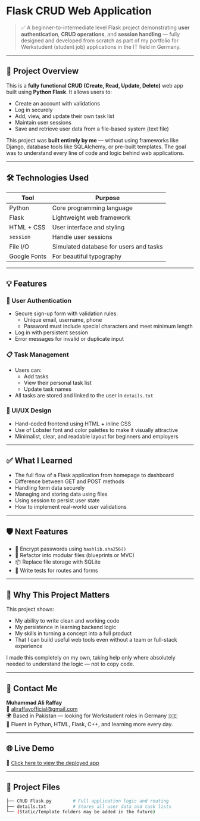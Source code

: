 # Flask CRUD Web Application

> ✅ A beginner-to-intermediate level Flask project demonstrating **user authentication**, **CRUD operations**, and **session handling** — fully designed and developed from scratch as part of my portfolio for Werkstudent (student job) applications in the IT field in Germany.

---

## 📌 Project Overview

This is a **fully functional CRUD (Create, Read, Update, Delete)** web app built using **Python Flask**. It allows users to:

- Create an account with validations
- Log in securely
- Add, view, and update their own task list
- Maintain user sessions
- Save and retrieve user data from a file-based system (text file)

This project was **built entirely by me** — without using frameworks like Django, database tools like SQLAlchemy, or pre-built templates. The goal was to understand every line of code and logic behind web applications.

---

## 🛠️ Technologies Used

| Tool | Purpose |
|------|---------|
| Python | Core programming language |
| Flask | Lightweight web framework |
| HTML + CSS | User interface and styling |
| `session` | Handle user sessions |
| File I/O | Simulated database for users and tasks |
| Google Fonts | For beautiful typography |

---

## 💡 Features

### 🔐 User Authentication
- Secure sign-up form with validation rules:
  - Unique email, username, phone
  - Password must include special characters and meet minimum length
- Log in with persistent session
- Error messages for invalid or duplicate input

### 📋 Task Management
- Users can:
  - Add tasks
  - View their personal task list
  - Update task names
- All tasks are stored and linked to the user in `details.txt`

### 🎨 UI/UX Design
- Hand-coded frontend using HTML + inline CSS
- Use of Lobster font and color palettes to make it visually attractive
- Minimalist, clear, and readable layout for beginners and employers

---

## ✅ What I Learned

- The full flow of a Flask application from homepage to dashboard  
- Difference between GET and POST methods  
- Handling form data securely  
- Managing and storing data using files  
- Using session to persist user state  
- How to implement real-world user validations  

---

## 🛡️ Next Features

- 🔐 Encrypt passwords using `hashlib.sha256()`  
- 🔄 Refactor into modular files (blueprints or MVC)  
- 📦 Replace file storage with SQLite  
- 🧪 Write tests for routes and forms  

---

## 🎯 Why This Project Matters

This project shows:

- My ability to write clean and working code  
- My persistence in learning backend logic  
- My skills in turning a concept into a full product  
- That I can build useful web tools even without a team or full-stack experience  

I made this completely on my own, taking help only where absolutely needed to understand the logic — not to copy code.

---

## 📧 Contact Me

**Muhammad Ali Raffay**  
📩 [aliraffayofficial@gmail.com](mailto:aliraffayofficial@gmail.com)  
🌍 Based in Pakistan — looking for Werkstudent roles in Germany 🇩🇪  
💼 Fluent in Python, HTML, Flask, C++, and learning more every day.

---

## 🌐 Live Demo

🔗 [Click here to view the deployed app](https://crud-flask-app-v01o.onrender.com/)

---

## 📂 Project Files

```bash
├── CRUD Flask.py        # Full application logic and routing
├── details.txt          # Stores all user data and task lists
└── (Static/Template folders may be added in the future)
